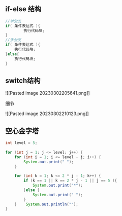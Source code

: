 ## if-else 结构

```java
//单分支
if( 条件表达式 ){
		执行代码块;
}
//多分支
if( 条件表达式 ){
	执行代码块;
}else{
	执行代码块;
}
```

## switch结构

![[Pasted image 20230302205641.png]]

细节

![[Pasted image 20230302210123.png]]


## 空心金字塔

```java
int level = 5;  
  
for (int j = 1; j <= level; j++) {  
    for (int i = 1; i <= level - j; i++) {  
        System.out.print(" ");  
    }  
  
    for (int k = 1; k <= 2 * j - 1; k++) {  
        if (k == 1 || k == 2 * j - 1 || j == 5 ){  
            System.out.print("*");  
        }else {  
            System.out.print(" ");  
        }  
    }    System.out.println("");  
}
```


